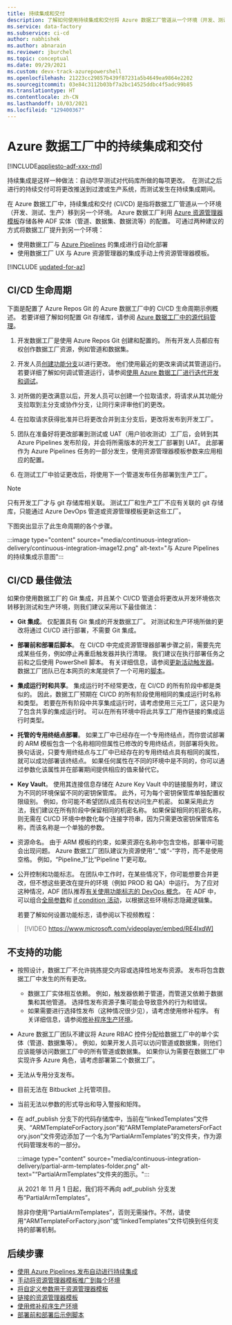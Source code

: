 ```yaml
---
title: 持续集成和交付
description: 了解如何使用持续集成和交付将 Azure 数据工厂管道从一个环境（开发、测试、生产）迁移到另一个环境。
ms.service: data-factory
ms.subservice: ci-cd
author: nabhishek
ms.author: abnarain
ms.reviewer: jburchel
ms.topic: conceptual
ms.date: 09/29/2021
ms.custom: devx-track-azurepowershell
ms.openlocfilehash: 21223cc29857b439f87231a5b4649ea9864e2202
ms.sourcegitcommit: 03e84c3112b03bf7a2bc14525ddbc4f5adc99b85
ms.translationtype: HT
ms.contentlocale: zh-CN
ms.lasthandoff: 10/03/2021
ms.locfileid: "129400367"
---
```

# <a name="continuous-integration-and-delivery-in-azure-data-factory"></a>Azure 数据工厂中的持续集成和交付

[!INCLUDE[appliesto-adf-xxx-md](includes/appliesto-adf-xxx-md.md)]

持续集成是这样一种做法：自动尽早测试对代码库所做的每项更改。  在测试之后进行的持续交付可将更改推送到过渡或生产系统，而测试发生在持续集成期间。

在 Azure 数据工厂中，持续集成和交付 (CI/CD) 是指将数据工厂管道从一个环境（开发、测试、生产）移到另一个环境。 Azure 数据工厂利用 [Azure 资源管理器模板](../azure-resource-manager/templates/overview.md)存储各种 ADF 实体（管道、数据集、数据流等）的配置。 可通过两种建议的方式将数据工厂提升到另一个环境：

-    使用数据工厂与 [Azure Pipelines](/azure/devops/pipelines/get-started/what-is-azure-pipelines) 的集成进行自动化部署
-    使用数据工厂 UX 与 Azure 资源管理器的集成手动上传资源管理器模板。

[!INCLUDE [updated-for-az](../../includes/updated-for-az.md)]

## <a name="cicd-lifecycle"></a>CI/CD 生命周期

下面是配置了 Azure Repos Git 的 Azure 数据工厂中的 CI/CD 生命周期示例概述。 若要详细了解如何配置 Git 存储库，请参阅 [Azure 数据工厂中的源代码管理](source-control.md)。

1.  开发数据工厂是使用 Azure Repos Git 创建和配置的。 所有开发人员都应有权创作数据工厂资源，例如管道和数据集。

1.  开发人员[创建功能分支](source-control.md#creating-feature-branches)以进行更改。 他们使用最近的更改来调试其管道运行。 若要详细了解如何调试管道运行，请参阅[使用 Azure 数据工厂进行迭代开发和调试](iterative-development-debugging.md)。

1.  对所做的更改满意以后，开发人员可以创建一个拉取请求，将请求从其功能分支拉取到主分支或协作分支，让同行来评审他们的更改。

1.  在拉取请求获得批准并已将更改合并到主分支后，更改将发布到开发工厂。

1.  团队在准备好将更改部署到测试或 UAT（用户验收测试）工厂后，会转到其 Azure Pipelines 发布阶段，并会将所需版本的开发工厂部署到 UAT。 此部署作为 Azure Pipelines 任务的一部分发生，使用资源管理器模板参数来应用相应的配置。

1.  在测试工厂中验证更改后，将使用下一个管道发布任务部署到生产工厂。

> [!NOTE]
> 只有开发工厂才与 git 存储库相关联。 测试工厂和生产工厂不应有关联的 git 存储库，只能通过 Azure DevOps 管道或资源管理模板更新这些工厂。

下图突出显示了此生命周期的各个步骤。

:::image type="content" source="media/continuous-integration-delivery/continuous-integration-image12.png" alt-text="与 Azure Pipelines 的持续集成示意图":::

## <a name="best-practices-for-cicd"></a>CI/CD 最佳做法

如果你使用数据工厂的 Git 集成，并且某个 CI/CD 管道会将更改从开发环境依次转移到测试和生产环境，则我们建议采用以下最佳做法：

-   **Git 集成**。 仅配置具有 Git 集成的开发数据工厂。 对测试和生产环境所做的更改将通过 CI/CD 进行部署，不需要 Git 集成。

-   **部署前和部署后脚本**。 在 CI/CD 中完成资源管理器部署步骤之前，需要先完成某些任务，例如停止再重启触发器并执行清理。 我们建议在执行部署任务之前和之后使用 PowerShell 脚本。 有关详细信息，请参阅[更新活动触发器](continuous-integration-delivery-automate-azure-pipelines.md#updating-active-triggers)。 数据工厂团队已在本网页的末尾提供了一个可用的[脚本](continuous-integration-delivery-sample-script.md)。

-   **集成运行时和共享**。 集成运行时不经常更改，在 CI/CD 的所有阶段中都是类似的。 因此，数据工厂预期在 CI/CD 的所有阶段使用相同的集成运行时名称和类型。 若要在所有阶段中共享集成运行时，请考虑使用三元工厂，这只是为了包含共享的集成运行时。 可以在所有环境中将此共享工厂用作链接的集成运行时类型。

-   **托管的专用终结点部署**。 如果工厂中已经存在一个专用终结点，而你尝试部署的 ARM 模板包含一个名称相同但属性已修改的专用终结点，则部署将失败。 换句话说，只要专用终结点与工厂中已经存在的专用终结点具有相同的属性，就可以成功部署该终结点。 如果任何属性在不同的环境中是不同的，你可以通过参数化该属性并在部署期间提供相应的值来替代它。

-   **Key Vault**。 使用其连接信息存储在 Azure Key Vault 中的链接服务时，建议为不同的环境保留不同的密钥保管库。 此外，可为每个密钥保管库单独配置权限级别。 例如，你可能不希望团队成员有权访问生产机密。 如果采用此方法，我们建议在所有阶段中保留相同的机密名称。 如果保留相同的机密名称，则无需在 CI/CD 环境中参数化每个连接字符串，因为只需更改密钥保管库名称，而该名称是一个单独的参数。

-  资源命名。 由于 ARM 模板的约束，如果资源在名称中包含空格，部署中可能会出现问题。 Azure 数据工厂团队建议为资源使用“_”或“-”字符，而不是使用空格。 例如，“Pipeline_1”比“Pipeline 1”更可取。

- 公开控制和功能标志。  在团队中工作时，在某些情况下，你可能想要合并更改，但不想这些更改在提升的环境（例如 PROD 和 QA）中运行。 为了应对这种情况，ADF 团队推荐[有关使用功能标志的 DevOps 概念](/azure/devops/migrate/phase-features-with-feature-flags)。 在 ADF 中，可以组合[全局参数](author-global-parameters.md)和 [if condition 活动](control-flow-if-condition-activity.md)，以根据这些环境标志隐藏逻辑集。

    若要了解如何设置功能标志，请参阅以下视频教程：

>[!VIDEO https://www.microsoft.com/videoplayer/embed/RE4IxdW]

## <a name="unsupported-features"></a>不支持的功能

- 按照设计，数据工厂不允许挑拣提交内容或选择性地发布资源。 发布将包含数据工厂中发生的所有更改。

    - 数据工厂实体相互依赖。 例如，触发器依赖于管道，而管道又依赖于数据集和其他管道。 选择性发布资源子集可能会导致意外的行为和错误。
    - 如果需要进行选择性发布（这种情况很少见），请考虑使用修补程序。 有关详细信息，请参阅[修补程序生产环境](continuous-integration-delivery-hotfix-environment.md)。

- Azure 数据工厂团队不建议将 Azure RBAC 控件分配给数据工厂中的单个实体（管道、数据集等）。 例如，如果开发人员可以访问管道或数据集，则他们应该能够访问数据工厂中的所有管道或数据集。 如果你认为需要在数据工厂中实现许多 Azure 角色，请考虑部署第二个数据工厂。

-   无法从专用分支发布。

-   目前无法在 Bitbucket 上托管项目。

-   当前无法以参数的形式导出和导入警报和矩阵。 

- 在 adf_publish 分支下的代码存储库中，当前在“linkedTemplates”文件夹、“ARMTemplateForFactory.json”和“ARMTemplateParametersForFactory.json”文件旁边添加了一个名为“PartialArmTemplates”的文件夹，作为源代码管理发布的一部分。 

    :::image type="content" source="media/continuous-integration-delivery/partial-arm-templates-folder.png" alt-text="“PartialArmTemplates”文件夹的图示。":::

    从 2021 年 11 月 1 日起，我们将不再向 adf_publish 分支发布“PartialArmTemplates”。    

    除非你使用“PartialArmTemplates”，否则无需操作。不然，请使用“ARMTemplateForFactory.json”或“linkedTemplates”文件切换到任何支持的部署机制。

## <a name="next-steps"></a>后续步骤

- [使用 Azure Pipelines 发布自动进行持续集成](continuous-integration-delivery-automate-azure-pipelines.md)
- [手动将资源管理器模板推广到每个环境](continuous-integration-delivery-manual-promotion.md)
- [将自定义参数用于资源管理器模板](continuous-integration-delivery-resource-manager-custom-parameters.md)
- [链接的资源管理器模板](continuous-integration-delivery-linked-templates.md)
- [使用修补程序生产环境](continuous-integration-delivery-hotfix-environment.md)
- [部署前和部署后示例脚本](continuous-integration-delivery-sample-script.md)
